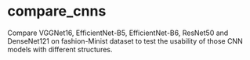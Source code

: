 # compare_cnns
Compare VGGNet16, EfficientNet-B5, EfficientNet-B6, ResNet50 and DenseNet121 on fashion-Minist dataset to test the usability of those CNN models with different structures.
